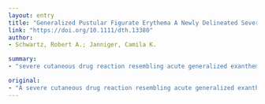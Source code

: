 ```yaml
---
layout: entry
title: "Generalized Pustular Figurate Erythema A Newly Delineated Severe Cutaneous Drug Reaction Linked with Hydroxychloroquine"
link: "https://doi.org/10.1111/dth.13380"
author:
- Schwartz, Robert A.; Janniger, Camila K.

summary:
- "severe cutaneous drug reaction resembling acute generalized exanthematous pustulosis has been documented. It is distinguishable by its longer incubation period, more varied morphology with initially urticarial and later targetoid and arcuate plaques, recalcitrance to therapy and longer duration. Special recognition of this entity is pivotal."

original:
- "A severe cutaneous drug reaction resembling acute generalized exanthematous pustulosis resulting from ingestion of hydroxychloroquine has been documented. It is distinguishable by its longer incubation period, more varied morphology with initially urticarial and later targetoid and arcuate plaques, recalcitrance to therapy and longer duration. Given the anticipated surge in the use of hydroxychloroquine due to its reported benefits in those with coronavirus-19 infection, specific recognition of this entity is pivotal. We delineate it as generalized pustular figurate erythema (GPFE). This article is protected by copyright. All rights reserved."
---
```


